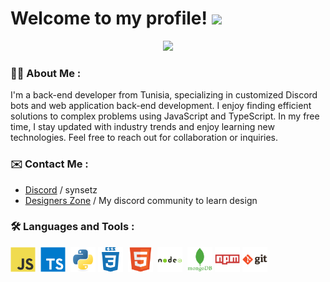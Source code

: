 <h1>
 Welcome to my profile!
  <img src="https://media.giphy.com/media/hvRJCLFzcasrR4ia7z/giphy.gif" width="30px"/>
</h1>

<div align="center">
  <img src="https://lanyard-profile-readme.vercel.app/api/631743913740468235?theme=light&bg=809ecf&animated=false&hideDiscrim=true&borderRadius=30px&idleMessage=Probably%20doing%20something%20else..."/>
</div>

### :woman_technologist: About Me :
I'm a back-end developer from Tunisia, specializing in customized Discord bots and web application back-end development. I enjoy finding efficient solutions to complex problems using JavaScript and TypeScript. In my free time, I stay updated with industry trends and enjoy learning new technologies. Feel free to reach out for collaboration or inquiries.


### ✉️ Contact Me :

- [Discord](https://discord.com/users/631743913740468235) / synsetz
- [Designers Zone](https://discord.gg/aPeENtKAME) / My discord community to learn design

### :hammer_and_wrench: Languages and Tools :
<div>
  <img src="https://github.com/devicons/devicon/blob/master/icons/javascript/javascript-original.svg" title="JavaScript" alt="JavaScript" width="40" height="40"/>&nbsp;
  <img src="https://github.com/devicons/devicon/blob/master/icons/typescript/typescript-original.svg" title="JavaScript" alt="TypeScript" width="40" height="40"/>&nbsp
  <img src="https://github.com/devicons/devicon/blob/master/icons/python/python-original.svg" title="python" **alt="Git" width="40" height="40"/>
  <img src="https://github.com/devicons/devicon/blob/master/icons/css3/css3-plain-wordmark.svg"  title="CSS3" alt="CSS" width="40" height="40"/>&nbsp;
  <img src="https://github.com/devicons/devicon/blob/master/icons/html5/html5-original.svg" title="HTML5" alt="HTML" width="40" height="40"/>&nbsp;
  <img src="https://github.com/devicons/devicon/blob/master/icons/nodejs/nodejs-original-wordmark.svg" title="NodeJS" alt="NodeJS" width="40" height="40"/>&nbsp;
  <img src="https://github.com/devicons/devicon/blob/master/icons/mongodb/mongodb-plain-wordmark.svg" title="MongoDB" **alt="Git" width="40" height="40"/>
  <img src="https://github.com/devicons/devicon/blob/master/icons/npm/npm-original-wordmark.svg" title="npm" **alt="Git" width="40" height="40"/>
  <img src="https://github.com/devicons/devicon/blob/master/icons/git/git-original-wordmark.svg" title="Git" **alt="Git" width="40" height="40"/>
</div>
